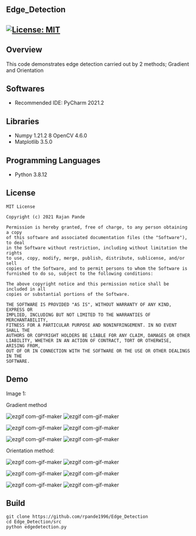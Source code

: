 ## Edge_Detection
[![License: MIT](https://img.shields.io/badge/License-MIT-green.svg)](https://opensource.org/licenses/MIT)
---
## Overview

This code demonstrates edge detection carried out by 2 methods; Gradient and Orientation

## Softwares

* Recommended IDE: PyCharm 2021.2

## Libraries

* Numpy 1.21.2
8 OpenCV 4.6.0
* Matplotlib 3.5.0

## Programming Languages

* Python 3.8.12

## License 

```
MIT License

Copyright (c) 2021 Rajan Pande

Permission is hereby granted, free of charge, to any person obtaining a copy
of this software and associated documentation files (the "Software"), to deal
in the Software without restriction, including without limitation the rights
to use, copy, modify, merge, publish, distribute, sublicense, and/or sell
copies of the Software, and to permit persons to whom the Software is
furnished to do so, subject to the following conditions:

The above copyright notice and this permission notice shall be included in all
copies or substantial portions of the Software.

THE SOFTWARE IS PROVIDED "AS IS", WITHOUT WARRANTY OF ANY KIND, EXPRESS OR
IMPLIED, INCLUDING BUT NOT LIMITED TO THE WARRANTIES OF MERCHANTABILITY,
FITNESS FOR A PARTICULAR PURPOSE AND NONINFRINGEMENT. IN NO EVENT SHALL THE
AUTHORS OR COPYRIGHT HOLDERS BE LIABLE FOR ANY CLAIM, DAMAGES OR OTHER
LIABILITY, WHETHER IN AN ACTION OF CONTRACT, TORT OR OTHERWISE, ARISING FROM,
OUT OF OR IN CONNECTION WITH THE SOFTWARE OR THE USE OR OTHER DEALINGS IN THE 
SOFTWARE.
```

## Demo

Image 1:

Gradient method

![ezgif com-gif-maker](input/101085.jpg)
![ezgif com-gif-maker](output/Image_1_Gradient.png)

![ezgif com-gif-maker](input/3096.jpg)
![ezgif com-gif-maker](output/Image_21_Gradient.png)

![ezgif com-gif-maker](input/86000.jpg)
![ezgif com-gif-maker](output/Image_45_Gradient.png)

Orientation method:

![ezgif com-gif-maker](input/101085.jpg)
![ezgif com-gif-maker](output/Image_1_Orientation.png)

![ezgif com-gif-maker](input/3096.jpg)
![ezgif com-gif-maker](output/Image_21_Gradient.png)

![ezgif com-gif-maker](input/86000.jpg)
![ezgif com-gif-maker](output/Image_45_Gradient.png) 


## Build

```
git clone https://github.com/rpande1996/Edge_Detection
cd Edge_Detection/src
python edgedetection.py
```
